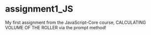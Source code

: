 # assignment1_JS
My first assignment from the JavaScript-Core course, CALCULATING VOLUME OF THE ROLLER via the prompt method!

